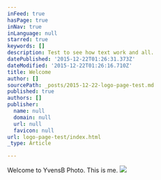 ```yaml
---
inFeed: true
hasPage: true
inNav: true
inLanguage: null
starred: true
keywords: []
description: Test to see how text work and all.
datePublished: '2015-12-22T01:26:31.373Z'
dateModified: '2015-12-22T01:26:16.710Z'
title: Welcome
author: []
sourcePath: _posts/2015-12-22-logo-page-test.md
published: true
authors: []
publisher:
  name: null
  domain: null
  url: null
  favicon: null
url: logo-page-test/index.html
_type: Article

---
```

Welcome to YvensB Photo. This is me.
![](https://s3-us-west-2.amazonaws.com/the-grid-img/p/8b2b05ac859d2d100ea0bec75a803fb4451bf8cf.png)